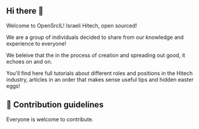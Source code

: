 ## Hi there 👋

<!--

**Here are some ideas to get you started:**

🙋‍♀️ A short introduction - what is your organization all about?
🌈 Contribution guidelines - how can the community get involved?
👩‍💻 Useful resources - where can the community find your docs? Is there anything else the community should know?
🍿 Fun facts - what does your team eat for breakfast?
🧙 Remember, you can do mighty things with the power of [Markdown](https://docs.github.com/github/writing-on-github/getting-started-with-writing-and-formatting-on-github/basic-writing-and-formatting-syntax)
-->

Welcome to OpenSrcIL! Israeli Hitech, open sourced! 

We are a group of individuals decided to share from our knowledge and experience to everyone! 

We beleive that the in the process of creation and spreading out good, it echoes on and on. 

You'll find here full tutorials about different roles and positions in the Hitech industry, articles in an order that makes sense useful tips and hidden easter eggs! 

## 🌈 Contribution guidelines
Everyone is welcome to contribute. 
